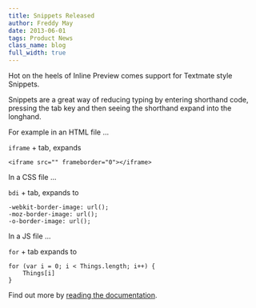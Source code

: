```yaml
---
title: Snippets Released
author: Freddy May
date: 2013-06-01
tags: Product News
class_name: blog
full_width: true
---
```


Hot on the heels of Inline Preview comes support for Textmate style Snippets.

Snippets are a great way of reducing typing by entering shorthand code, pressing the tab key and then seeing the shorthand expand into the longhand.

For example in an HTML file ...

`iframe` + tab, expands

	<iframe src="" frameborder="0"></iframe>

In a CSS file ...

`bdi` + tab, expands to

    -webkit-border-image: url();
    -moz-border-image: url();
    -o-border-image: url();

In a JS file ...

`for` + tab expands to

	for (var i = 0; i < Things.length; i++) {
	    Things[i]
	}


Find out more by [reading the documentation](/docs/emmet/).


